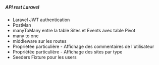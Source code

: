 <h5>API rest Laravel</h5>
<p>
    <ul>
        <li>Laravel JWT authentication</li>
        <li>PostMan</li>
        <li>manyToMany entre la table Sites et Events avec table Pivot</li>
        <li>many to one</li>
        <li>middleware sur les routes</li>
        <li>Propriétée particulière - Affichage des commentaires de l'utilisateur</li>
        <li>Propriétée particulière - Affichage des sites par type</li>
        <li> Seeders Fixture pour les users</li>
    </ul>
</p>
